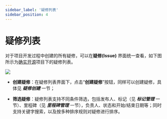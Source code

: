 ```yaml
---
sidebar_label: '疑修列表'      
sidebar_position: 4    
---
```

# 疑修列表

对于项目开发过程中创建的所有疑修，可以在**疑修(Issue)** 界面统一查看，如下图所示为[确实开源](https://www.gitlink.org.cn/Gitlink/forgeplus)项目下的疑修列表。
                                                      
![](/img/Issue/imageIssue5.png)

+ **创建疑修**：在疑修列表界面下，点击“**创建疑修**”按钮，同样可以创建疑修，具体见 ***疑修创建*** 一节；

+ **筛选疑修**：疑修列表支持不同条件筛选，包括发布人、标记（见 ***标记管理*** 一节）、里程碑（见 ***里程碑管理*** 一节），负责人、状态和开始/结束日期等；同时支持关键字搜索，以及按多种排序规则对疑修进行排序。